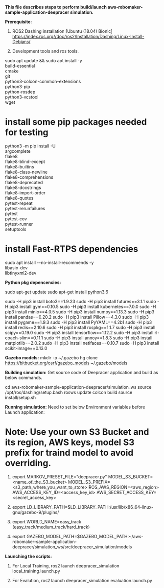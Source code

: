 
**This file describes steps to perform build/launch aws-robomaker-sample-application-deepracer simulation.**

**Prerequisite:**

1. ROS2 Dashing installation [Ubuntu (18.04) Bionic] 
https://index.ros.org//doc/ros2/Installation/Dashing/Linux-Install-Debians/

2. Development tools and ros tools.

sudo apt update && sudo apt install -y \
  build-essential \
  cmake \
  git \
  python3-colcon-common-extensions \
  python3-pip \
  python-rosdep \
  python3-vcstool \
  wget
# install some pip packages needed for testing
python3 -m pip install -U \
  argcomplete \
  flake8 \
  flake8-blind-except \
  flake8-builtins \
  flake8-class-newline \
  flake8-comprehensions \
  flake8-deprecated \
  flake8-docstrings \
  flake8-import-order \
  flake8-quotes \
  pytest-repeat \
  pytest-rerunfailures \
  pytest \
  pytest-cov \
  pytest-runner \
  setuptools
# install Fast-RTPS dependencies
sudo apt install --no-install-recommends -y \
  libasio-dev \
  libtinyxml2-dev

**Python pkg depencencies:**

sudo apt-get update 
sudo apt-get install python3.6

sudo -H pip3 install boto3==1.9.23
sudo -H pip3 install futures==3.1.1
sudo -H pip3 install gym==0.10.5
sudo -H pip3 install kubernetes==7.0.0
sudo -H pip3 install minio==4.0.5
sudo -H pip3 install numpy==1.13.3
sudo -H pip3 install pandas==0.20.2
sudo -H pip3 install Pillow==4.3.0
sudo -H pip3 install pygame==1.9.3
sudo -H pip3 install PyYAML==4.2b1
sudo -H pip3 install redis==2.10.6
sudo -H pip3 install rospkg==1.1.7
sudo -H pip3 install scipy==0.19.0
sudo -H pip3 install tensorflow==1.12.2
sudo -H pip3 install rl-coach-slim==0.11.1
sudo -H pip3 install annoy==1.8.3
sudo -H pip3 install matplotlib==2.0.2
sudo -H pip3 install netifaces==0.10.7
sudo -H pip3 install scikit-image==0.13.0 

**Gazebo models:**
  mkdir -p ~/.gazebo
  hg clone https://bitbucket.org/osrf/gazebo_models ~/.gazebo/models

**Building simulation:**
Get source code of Deepracer application and build as below commands.

  cd aws-robomaker-sample-application-deepracer/simulation_ws
  source /opt/ros/dashing/setup.bash
  rosws update
  colcon build
  source install/setup.sh

**Running simulation:**
Need to set below Environment variables before Launch application:

# Note: Use your own S3 Bucket and its region, AWS keys, model S3 prefix for traind model to avoid overriding.
1. export MARKOV_PRESET_FILE="deepracer.py" MODEL_S3_BUCKET=<name_of_the_S3_bucket> MODEL_S3_PREFIX=<s3_path_where_you_want_to_store> ROS_AWS_REGION=<aws_region> AWS_ACCESS_KEY_ID=<access_key_id> AWS_SECRET_ACCESS_KEY=<secret_access_key>

2. export LD_LIBRARY_PATH=$LD_LIBRARY_PATH:/usr/lib/x86_64-linux-gnu/gazebo-9/plugins/

3. export WORLD_NAME=easy_track (easy_track/medium_track/hard_track)

4. export GAZEBO_MODEL_PATH=$GAZEBO_MODEL_PATH:~<Local path of example>/aws-robomaker-sample-application-deepracer/simulation_ws/src/deepracer_simulation/models

**Launching the scripts:**

1. For Local Training,
ros2 launch deepracer_simulation local_training.launch.py

2. For Evalution,
ros2 launch deepracer_simulation evaluation.launch.py

